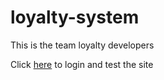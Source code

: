 # loyalty-system
This is the team loyalty developers

Click [here](https://novacomonline.ehpdemo.online/) to login and test the site
